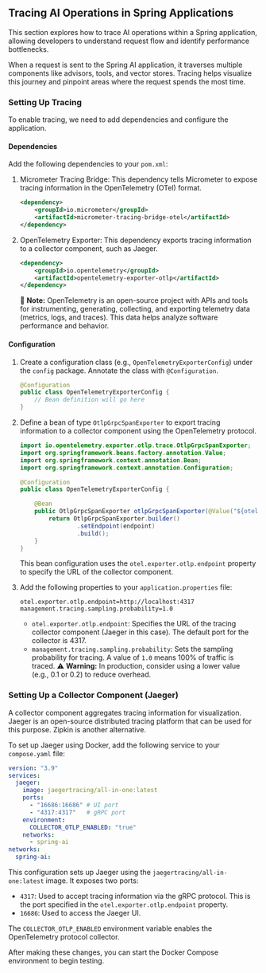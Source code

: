 ## Tracing AI Operations in Spring Applications

This section explores how to trace AI operations within a Spring application, allowing developers to understand request flow and identify performance bottlenecks.

When a request is sent to the Spring AI application, it traverses multiple components like advisors, tools, and vector stores. Tracing helps visualize this journey and pinpoint areas where the request spends the most time.

### Setting Up Tracing

To enable tracing, we need to add dependencies and configure the application.

#### Dependencies

Add the following dependencies to your `pom.xml`:

1.  Micrometer Tracing Bridge: This dependency tells Micrometer to expose tracing information in the OpenTelemetry (OTel) format.

    ```xml
    <dependency>
        <groupId>io.micrometer</groupId>
        <artifactId>micrometer-tracing-bridge-otel</artifactId>
    </dependency>
    ```

2.  OpenTelemetry Exporter: This dependency exports tracing information to a collector component, such as Jaeger.

    ```xml
    <dependency>
        <groupId>io.opentelemetry</groupId>
        <artifactId>opentelemetry-exporter-otlp</artifactId>
    </dependency>
    ```

    📝 **Note:** OpenTelemetry is an open-source project with APIs and tools for instrumenting, generating, collecting, and exporting telemetry data (metrics, logs, and traces). This data helps analyze software performance and behavior.

#### Configuration

1.  Create a configuration class (e.g., `OpenTelemetryExporterConfig`) under the `config` package. Annotate the class with `@Configuration`.

    ```java
    @Configuration
    public class OpenTelemetryExporterConfig {
        // Bean definition will go here
    }
    ```

2.  Define a bean of type `OtlpGrpcSpanExporter` to export tracing information to a collector component using the OpenTelemetry protocol.

    ```java
    import io.opentelemetry.exporter.otlp.trace.OtlpGrpcSpanExporter;
    import org.springframework.beans.factory.annotation.Value;
    import org.springframework.context.annotation.Bean;
    import org.springframework.context.annotation.Configuration;

    @Configuration
    public class OpenTelemetryExporterConfig {

        @Bean
        public OtlpGrpcSpanExporter otlpGrpcSpanExporter(@Value("${otel.exporter.otlp.endpoint}") String endpoint) {
            return OtlpGrpcSpanExporter.builder()
                    .setEndpoint(endpoint)
                    .build();
        }
    }
    ```

    This bean configuration uses the `otel.exporter.otlp.endpoint` property to specify the URL of the collector component.

3.  Add the following properties to your `application.properties` file:

    ```properties
    otel.exporter.otlp.endpoint=http://localhost:4317
    management.tracing.sampling.probability=1.0
    ```

    *   `otel.exporter.otlp.endpoint`: Specifies the URL of the tracing collector component (Jaeger in this case).  The default port for the collector is 4317.
    *   `management.tracing.sampling.probability`:  Sets the sampling probability for tracing. A value of `1.0` means 100% of traffic is traced. ⚠️ **Warning:** In production, consider using a lower value (e.g., 0.1 or 0.2) to reduce overhead.

### Setting Up a Collector Component (Jaeger)

A collector component aggregates tracing information for visualization. Jaeger is an open-source distributed tracing platform that can be used for this purpose. Zipkin is another alternative.

To set up Jaeger using Docker, add the following service to your `compose.yaml` file:

```yaml
version: "3.9"
services:
  jaeger:
    image: jaegertracing/all-in-one:latest
    ports:
      - "16686:16686" # UI port
      - "4317:4317"   # gRPC port
    environment:
      COLLECTOR_OTLP_ENABLED: "true"
    networks:
      - spring-ai
networks:
  spring-ai:
```

This configuration sets up Jaeger using the `jaegertracing/all-in-one:latest` image. It exposes two ports:

*   `4317`: Used to accept tracing information via the gRPC protocol. This is the port specified in the `otel.exporter.otlp.endpoint` property.
*   `16686`: Used to access the Jaeger UI.

The `COLLECTOR_OTLP_ENABLED` environment variable enables the OpenTelemetry protocol collector.

After making these changes, you can start the Docker Compose environment to begin testing.
